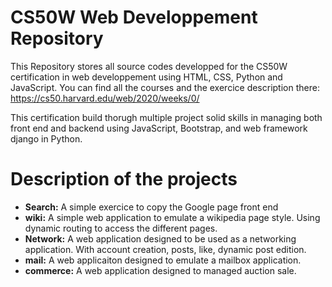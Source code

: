 # CS50W Web Developpement Repository
This Repository stores all source codes developped for the CS50W certification in web developpement using HTML, CSS, Python and JavaScript.
You can find all the courses and the exercice description  there: https://cs50.harvard.edu/web/2020/weeks/0/

This certification build thorugh multiple project solid skills in managing both front end and backend using JavaScript, Bootstrap, and web framework django in Python.

# Description of the projects
- **Search:** A simple exercice to copy the Google page front end
- **wiki:** A simple web application to emulate a wikipedia page style. Using dynamic routing to access the different pages.
- **Network:** A web application designed to be used as a networking application. With account creation, posts, like, dynamic post edition.
- **mail:** A web applicaiton designed to emulate a mailbox application.
- **commerce:** A web application designed to managed auction sale. 